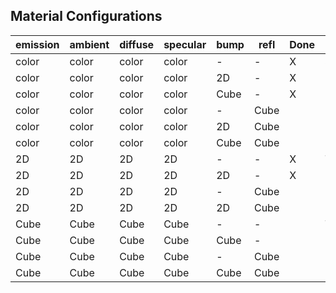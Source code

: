 ## Material Configurations

| emission | ambient | diffuse | specular | bump | refl | Done | Material
|----------|---------|---------|----------|------|------|------|------------
|  color   |  color  |  color  |  color   |   -  |   -  |  X   | Solid
|  color   |  color  |  color  |  color   |  2D  |   -  |  X   | BumpySolid
|  color   |  color  |  color  |  color   | Cube |   -  |  X   | BumpyCubeSolid
|  color   |  color  |  color  |  color   |   -  | Cube |      | ReflSolid
|  color   |  color  |  color  |  color   |  2D  | Cube |      | ReflBumpySolid
|  color   |  color  |  color  |  color   | Cube | Cube |      | ReflBumpyCubeSolid
|   2D     |   2D    |   2D    |   2D     |   -  |   -  |  X   | Texture2D
|   2D     |   2D    |   2D    |   2D     |  2D  |   -  |  X   | BumpyTexture2D
|   2D     |   2D    |   2D    |   2D     |   -  | Cube |      | ReflTexture2D
|   2D     |   2D    |   2D    |   2D     |  2D  | Cube |      | ReflBumpyTexture2D
|  Cube    |  Cube   |  Cube   |  Cube    |   -  |   -  |      | TextureCube
|  Cube    |  Cube   |  Cube   |  Cube    | Cube |   -  |      | BumpyTextureCube
|  Cube    |  Cube   |  Cube   |  Cube    |   -  | Cube |      | ReflTextureCube
|  Cube    |  Cube   |  Cube   |  Cube    | Cube | Cube |      | ReflBumpyTextureCube
